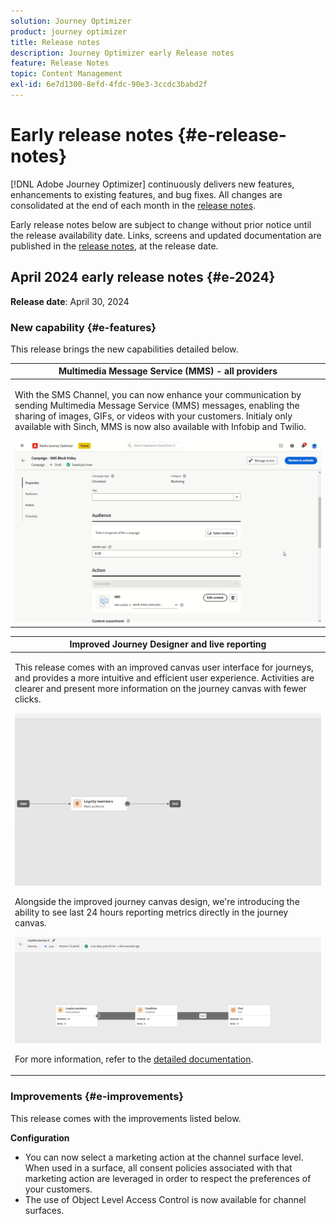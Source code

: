 ```yaml
---
solution: Journey Optimizer
product: journey optimizer
title: Release notes
description: Journey Optimizer early Release notes
feature: Release Notes
topic: Content Management
exl-id: 6e7d1300-8efd-4fdc-90e3-3ccdc3babd2f
---
```

# Early release notes {#e-release-notes}

[!DNL Adobe Journey Optimizer] continuously delivers new features, enhancements to existing features, and bug fixes. All changes are consolidated at the end of each month in the [release notes](release-notes.md). 

Early release notes below are subject to change without prior notice until the release availability date. Links, screens and updated documentation are published in the [release notes](release-notes.md), at the release date.

## April 2024 early release notes {#e-2024}

**Release date**: April 30, 2024

### New capability {#e-features}

This release brings the new capabilities detailed below.

<!--table>
<thead>
<tr>
<th><strong>Business rules - Private Beta</strong><br/></th>
</tr>
</thead>
<tbody>
<tr>
<td>
<p>It is now possible to create and apply rule sets to your marketing communications.  </p>
</td>
</tr>
</tbody>
</table-->

<!--table>
<thead>
<tr>
<th><strong>Experience Decisioning - Limited Availability</strong><br/></th>
</tr>
</thead>
<tbody>
<tr>
<td>
<p>Experience Decisioning simplifies personalization by offering a centralized catalog of marketing offers known as 'decision items' and a sophisticated decision engine. This engine leverages rules and ranking criteria to select and present the most relevant decision items to each individual.</p>
<p>These decision items are seamlessly integrated into a wide range of inbound surfaces through the new code-based experience channel, now accessible within Journey Optimizer campaigns. Experience Decisioning decision policies are available for use in code-based experience campaigns only.</p>
<p>Experience Decisioning is currently only available for a set of organizations (Limited Availability). To gain access, contact your Adobe representative.</p>
</td>
</tr>
</tbody>
</table-->

<!--table>
<thead>
<tr>
<th><strong>Personalization - Local Lookups - Multi-Entity Support - Beta</strong><br/></th>
</tr>
</thead>
<tbody>
<tr>
<td>
<p>TBD</p>
</td>
</tr>
</tbody>
</table-->

<table>
<thead>
<tr>
<th><strong>Multimedia Message Service (MMS) - all providers</strong><br/></th>
</tr>
</thead>
<tbody>
<tr>
<td>
<p>With the SMS Channel, you can now enhance your communication by sending Multimedia Message Service (MMS) messages, enabling the sharing of images, GIFs, or videos with your customers. Initialy only available with Sinch, MMS is now also available with Infobip and Twilio.</p>
<img src="assets/do-not-localize/mms.gif"/>
</td>
</tr>
</tbody>
</table>

<table>
<thead>
<tr>
<th><strong>Improved Journey Designer and live reporting</strong><br/></th>
</tr>
</thead>
<tbody>
<tr>
<td>
<p>This release comes with an improved canvas user interface for journeys, and provides a more intuitive and efficient user experience. Activities are clearer and present more information on the journey canvas with fewer clicks.</p>
<img src="assets/new-canvas3.gif"/>
<p>Alongside the improved journey canvas design, we're introducing the ability to see last 24 hours reporting metrics directly in the journey canvas. </p>
<img src="assets/new-canvas6bis.png"/>
<p>For more information, refer to the <a href="new-canvas.md">detailed documentation</a>.</p>
</td>
</tr>
</tbody>
</table>

<!-- table>
<thead>
<tr>
<th><strong>AI Assistant - Experience Variant Generation - Beta</strong><br/></th>
</tr>
</thead>
<tbody>
<tr>
<td>
<p>Once you have created and personalized your message, take your content to the next level with the AI assistant. You can now use the AI assistant to optimize your message's impact by experimenting with different main titles, and images. Each variant is managed as a unique Treatment, to measure and compare which title effectively generates more clicks.</p>
</td>
</tr>
</tbody>
</table-->

<!--table>
<thead>
<tr>
<th><strong>IP Warmup Workflow - LA</strong><br/></th>
</tr>
</thead>
<tbody>
<tr>
<td>
<p>You can now easily perform IP warmup workflows directly from the Journey Optimizer interface in a standardized and efficient way that follows the best practices for optimal deliverability.</p>
</td>
</tr>
</tbody>
</table-->

<!--table>
<thead>
<tr>
<th><strong>Email Surface Personalization - Private beta </strong><br/></th>
</tr>
</thead>
<tbody>
<tr>
<td>
<p>You can now define dynamic subdomains and personalized header parameters when creating email channel surfaces, for increased flexibility and control over your email settings.</p>
</td>
</tr>
</tbody>
</table-->

### Improvements {#e-improvements}

This release comes with the improvements listed below.

<!--
* **Experience Decisioning + Code-based experiences (LA)**: You can now leverage the Experience decisioning feature to use decision items in your code-based campaigns. Note: The Code-based experience channel and Experience decisioning are not available for organizations that have purchased the Adobe Healthcare Shield and Privacy and Security Shield add-on offerings.
-->
<!--
* **Expression Fragments supported for Web and In-App**: Expression fragments are now available for the Web and In-app channels. 
-->


<!--
* **DULE for AJO Channel Surface**: It is now possible to apply a label on certain profile attributes to restrict their usage inside a channel surface through marketing actions.
-->


<!--
* **List-Unsubscribe updates**: Following on the recent Gmail and Yahoo announcements for bulk senders, Journey Optimizer supports the "post/1-click" List-Unsubscribe option. 
-->

<!--
**Decision management** 

* The **Change log** tab allowing you to see all the changes that have been made to an offer or a decision has been removed. Changes related to offers and decisions can now be seen in the **Audits** menu.

**Experience decisionning**

From beta to LA, the following improvements that have been added:

* You can now leverage context data from Adobe Experience Platform in your decision rules using the **Context data** tab.  
* A new "Manage Experience decisions" permission is now available for the Decision Management resource. It allows you to manage rights related to Experience Decisioning.   
* You can now add multiple capping rules for a given decision item in Experience Decisioning. This allows you to increase the level of control over the way offers are sent.
* You can now create custom reporting dashboards of Experience Decisioning campaigns using [!DNL Customer Journey Analytics].
-->



**Configuration**

* You can now select a marketing action at the channel surface level. When used in a surface, all consent policies associated with that marketing action are leveraged in order to respect the preferences of your customers. 
* The use of Object Level Access Control is now available for channel surfaces.

